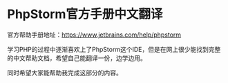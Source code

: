 # PhpStorm官方手册中文翻译

  官方帮助手册地址：https://www.jetbrains.com/help/phpstorm
  
  学习PHP的过程中逐渐喜欢上了PhpStorm这个IDE，但是在网上很少能找到完整的中文帮助文档，希望自己能翻译一份，边学边用。
  
  同时希望大家能帮助我完成这部分的内容。

